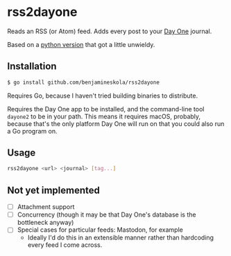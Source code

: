 # rss2dayone

Reads an RSS (or Atom) feed. Adds every post to your [Day One](https://dayoneapp.com) journal.

Based on a [python version](https://github.com/benjamineskola/scripts/blob/455cc5026a438c6156249c5cf01432a16dc86b29/rss2dayone.py) that got a little unwieldy.

## Installation

```sh
$ go install github.com/benjamineskola/rss2dayone
```

Requires Go, because I haven't tried building binaries to distribute.

Requires the Day One app to be installed, and the command-line tool `dayone2` to be in your path. This means it requires macOS, probably, because that's the only platform Day One will run on that you could also run a Go program on.

## Usage

```sh
rss2dayone <url> <journal> [tag...]
```

## Not yet implemented

- [ ] Attachment support
- [ ] Concurrency (though it may be that Day One's database is the bottleneck anyway)
- [ ] Special cases for particular feeds: Mastodon, for example
  - Ideally I'd do this in an extensible manner rather than hardcoding every feed I come across.

